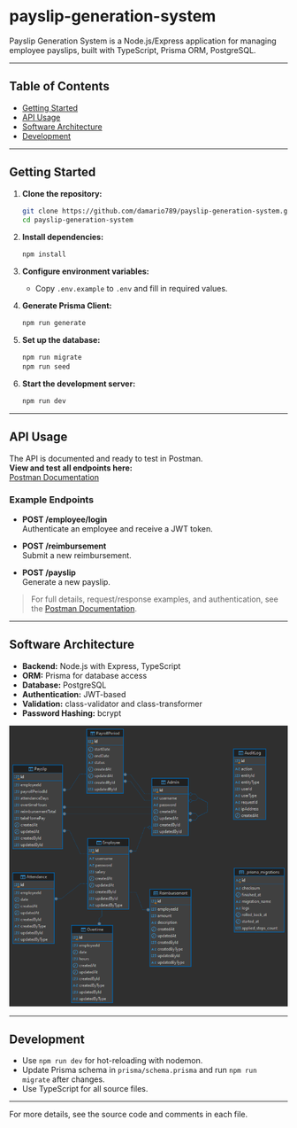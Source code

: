 # payslip-generation-system

Payslip Generation System is a Node.js/Express application for managing employee payslips, built with TypeScript, Prisma ORM, PostgreSQL.

---

## Table of Contents

- [Getting Started](#getting-started)
- [API Usage](#api-usage)
- [Software Architecture](#software-architecture)
- [Development](#development)

---

## Getting Started

1. **Clone the repository:**
   ```sh
   git clone https://github.com/damario789/payslip-generation-system.git
   cd payslip-generation-system
   ```

2. **Install dependencies:**
   ```sh
   npm install
   ```

3. **Configure environment variables:**
   - Copy `.env.example` to `.env` and fill in required values.

4. **Generate Prisma Client:**
   ```sh
   npm run generate
   ```

5. **Set up the database:**
   ```sh
   npm run migrate
   npm run seed
   ```

6. **Start the development server:**
   ```sh
   npm run dev
   ```

---

## API Usage

The API is documented and ready to test in Postman.  
**View and test all endpoints here:**  
[Postman Documentation](https://documenter.getpostman.com/view/16511646/2sB2x5HtHC)

### Example Endpoints

- **POST /employee/login**  
  Authenticate an employee and receive a JWT token.

- **POST /reimbursement**  
  Submit a new reimbursement.

- **POST /payslip**  
  Generate a new payslip.

> For full details, request/response examples, and authentication, see the [Postman Documentation](https://documenter.getpostman.com/view/16511646/2sB2x5HtHC).

---

## Software Architecture

- **Backend:** Node.js with Express, TypeScript
- **ORM:** Prisma for database access
- **Database:** PostgreSQL
- **Authentication:** JWT-based
- **Validation:** class-validator and class-transformer
- **Password Hashing:** bcrypt

![ER Diagram](./postgres%20-%20dealls.png)

---

## Development

- Use `npm run dev` for hot-reloading with nodemon.
- Update Prisma schema in `prisma/schema.prisma` and run `npm run migrate` after changes.
- Use TypeScript for all source files.

---

For more details, see the source code and comments in each file.